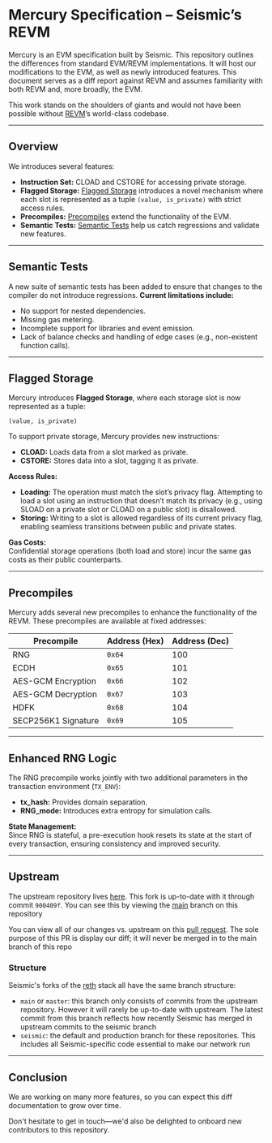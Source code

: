 # Mercury Specification – Seismic’s REVM

Mercury is an EVM specification built by Seismic. This repository outlines the differences from standard EVM/REVM implementations. It will host our modifications to the EVM, as well as newly introduced features. This document serves as a diff report against REVM and assumes familiarity with both REVM and, more broadly, the EVM.

This work stands on the shoulders of giants and would not have been possible without [REVM](https://github.com/bluealloy/revm)’s world-class codebase.

---

## Overview

We introduces several features:

- **Instruction Set:** CLOAD and CSTORE for accessing private storage.
- **Flagged Storage:** [Flagged Storage](#flagged-storage) introduces a novel mechanism where each slot is represented as a tuple `(value, is_private)` with strict access rules.
- **Precompiles:** [Precompiles](#precompiles) extend the functionality of the EVM.
- **Semantic Tests:** [Semantic Tests](#semantic-tests) help us catch regressions and validate new features.

---

## Semantic Tests

A new suite of semantic tests has been added to ensure that changes to the compiler do not introduce regressions. **Current limitations include:**
- No support for nested dependencies.
- Missing gas metering.
- Incomplete support for libraries and event emission.
- Lack of balance checks and handling of edge cases (e.g., non-existent function calls).

---

## Flagged Storage

Mercury introduces **Flagged Storage**, where each storage slot is now represented as a tuple:  

`(value, is_private)`

To support private storage, Mercury provides new instructions:
- **CLOAD:** Loads data from a slot marked as private.
- **CSTORE:** Stores data into a slot, tagging it as private.

**Access Rules:**
- **Loading:** The operation must match the slot’s privacy flag. Attempting to load a slot using an instruction that doesn’t match its privacy (e.g., using SLOAD on a private slot or CLOAD on a public slot) is disallowed.
- **Storing:** Writing to a slot is allowed regardless of its current privacy flag, enabling seamless transitions between public and private states.

**Gas Costs:**  
Confidential storage operations (both load and store) incur the same gas costs as their public counterparts.

---

## Precompiles

Mercury adds several new precompiles to enhance the functionality of the REVM. These precompiles are available at fixed addresses:

| **Precompile**             | **Address (Hex)** | **Address (Dec)** |
|----------------------------|-------------------|-------------------|
| RNG                        | `0x64`            | 100               |
| ECDH                       | `0x65`            | 101               |
| AES-GCM Encryption         | `0x66`            | 102               |
| AES-GCM Decryption         | `0x67`            | 103               |
| HDFK                       | `0x68`            | 104               |
| SECP256K1 Signature        | `0x69`            | 105               |

---

## Enhanced RNG Logic

The RNG precompile works jointly with two additional parameters in the transaction environment (`TX_ENV`):

- **tx_hash:** Provides domain separation.
- **RNG_mode:** Introduces extra entropy for simulation calls.

**State Management:**  
Since RNG is stateful, a pre-execution hook resets its state at the start of every transaction, ensuring consistency and improved security.

---

## Upstream

The upstream repository lives [here](https://github.com/bluealloy/revm). This fork is up-to-date with it through commit `900409f`. You can see this by viewing the [main](https://github.com/SeismicSystems/seismic-revm/tree/main) branch on this repository

You can view all of our changes vs. upstream on this [pull request](https://github.com/SeismicSystems/seismic-revm/pull/2). The sole purpose of this PR is display our diff; it will never be merged in to the main branch of this repo

### Structure

Seismic's forks of the [reth](https://github.com/paradigmxyz/reth) stack all have the same branch structure:
- `main` or `master`: this branch only consists of commits from the upstream repository. However it will rarely be up-to-date with upstream. The latest commit from this branch reflects how recently Seismic has merged in upstream commits to the seismic branch
- `seismic`: the default and production branch for these repositories. This includes all Seismic-specific code essential to make our network run

---

## Conclusion

We are working on many more features, so you can expect this diff documentation to grow over time.

Don't hesitate to get in touch—we'd also be delighted to onboard new contributors to this repository.
